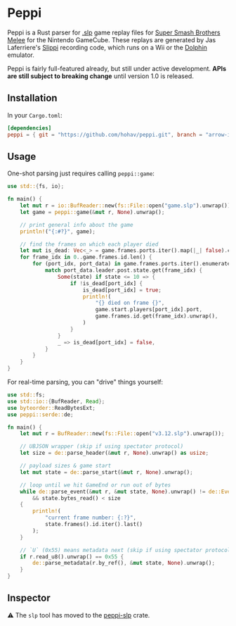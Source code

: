 # Peppi

Peppi is a Rust parser for [.slp](https://github.com/project-slippi/slippi-wiki/blob/master/SPEC.md) game replay files for [Super Smash Brothers Melee](https://en.wikipedia.org/wiki/Super_Smash_Bros._Melee) for the Nintendo GameCube. These replays are generated by Jas Laferriere's [Slippi](https://github.com/JLaferri/project-slippi) recording code, which runs on a Wii or the [Dolphin](https://dolphin-emu.org/) emulator.

Peppi is fairly full-featured already, but still under active development. **APIs are still subject to breaking change** until version 1.0 is released.

## Installation

In your `Cargo.toml`:

```toml
[dependencies]
peppi = { git = "https://github.com/hohav/peppi.git", branch = "arrow-in-memory" }
```

## Usage

One-shot parsing just requires calling `peppi::game`:

```rust
use std::{fs, io};

fn main() {
    let mut r = io::BufReader::new(fs::File::open("game.slp").unwrap());
    let game = peppi::game(&mut r, None).unwrap();

    // print general info about the game
    println!("{:#?}", game);

    // find the frames on which each player died
    let mut is_dead: Vec<_> = game.frames.ports.iter().map(|_| false).collect();
    for frame_idx in 0..game.frames.id.len() {
        for (port_idx, port_data) in game.frames.ports.iter().enumerate() {
            match port_data.leader.post.state.get(frame_idx) {
                Some(state) if state <= 10 => {
                    if !is_dead[port_idx] {
                        is_dead[port_idx] = true;
                        println!(
                            "{} died on frame {}",
                            game.start.players[port_idx].port,
                            game.frames.id.get(frame_idx).unwrap(),
                        )
                    }
                }
                _ => is_dead[port_idx] = false,
            }
        }
    }
}
```

For real-time parsing, you can "drive" things yourself:

```rust
use std::fs;
use std::io::{BufReader, Read};
use byteorder::ReadBytesExt;
use peppi::serde::de;

fn main() {
    let mut r = BufReader::new(fs::File::open("v3.12.slp").unwrap());

    // UBJSON wrapper (skip if using spectator protocol)
    let size = de::parse_header(&mut r, None).unwrap() as usize;

    // payload sizes & game start
    let mut state = de::parse_start(&mut r, None).unwrap();

    // loop until we hit GameEnd or run out of bytes
    while de::parse_event(&mut r, &mut state, None).unwrap() != de::Event::GameEnd as u8
        && state.bytes_read() < size
    {
        println!(
            "current frame number: {:?}",
            state.frames().id.iter().last()
        );
    }

    // `U` (0x55) means metadata next (skip if using spectator protocol)
    if r.read_u8().unwrap() == 0x55 {
        de::parse_metadata(r.by_ref(), &mut state, None).unwrap();
    }
}
```

## Inspector

⚠ The `slp` tool has moved to the [peppi-slp](https://github.com/hohav/peppi-slp) crate.
